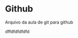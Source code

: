 # Github

Arquivo da aula de git para github

dffdfdfdfdfd

<script src="https://www.paypal.com/sdk/js?client-id=sb"></script>
<script>paypal.Buttons().render('body');</script>
